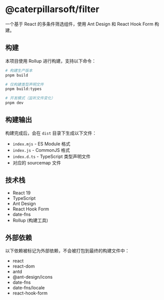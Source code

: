 # @caterpillarsoft/filter

一个基于 React 的多条件筛选组件，使用 Ant Design 和 React Hook Form 构建。

## 构建

本项目使用 Rollup 进行构建，支持以下命令：

```bash
# 构建生产版本
pnpm build

# 仅构建类型声明文件
pnpm build:types

# 开发模式（监听文件变化）
pnpm dev
```

## 构建输出

构建完成后，会在 `dist` 目录下生成以下文件：

- `index.mjs` - ES Module 格式
- `index.js` - CommonJS 格式
- `index.d.ts` - TypeScript 类型声明文件
- 对应的 sourcemap 文件

## 技术栈

- React 19
- TypeScript
- Ant Design
- React Hook Form
- date-fns
- Rollup (构建工具)

## 外部依赖

以下依赖被标记为外部依赖，不会被打包到最终的构建文件中：

- react
- react-dom
- antd
- @ant-design/icons
- date-fns
- date-fns/locale
- react-hook-form
